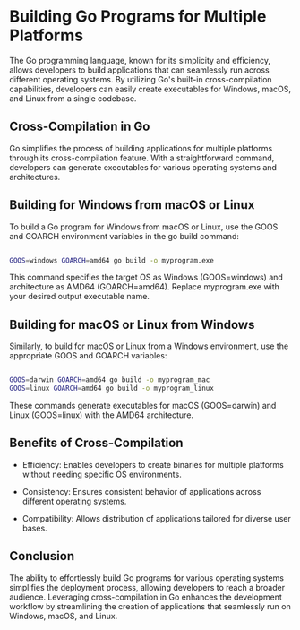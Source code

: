 # Building Go Programs for Multiple Platforms

The Go programming language, known for its simplicity and efficiency, allows developers to build applications that can seamlessly run across different operating systems. By utilizing Go's built-in cross-compilation capabilities, developers can easily create executables for Windows, macOS, and Linux from a single codebase.
## Cross-Compilation in Go

Go simplifies the process of building applications for multiple platforms through its cross-compilation feature. With a straightforward command, developers can generate executables for various operating systems and architectures.
## Building for Windows from macOS or Linux

To build a Go program for Windows from macOS or Linux, use the GOOS and GOARCH environment variables in the go build command:

```bash

GOOS=windows GOARCH=amd64 go build -o myprogram.exe
```
This command specifies the target OS as Windows (GOOS=windows) and architecture as AMD64 (GOARCH=amd64). Replace myprogram.exe with your desired output executable name.
## Building for macOS or Linux from Windows

Similarly, to build for macOS or Linux from a Windows environment, use the appropriate GOOS and GOARCH variables:

```bash

GOOS=darwin GOARCH=amd64 go build -o myprogram_mac
GOOS=linux GOARCH=amd64 go build -o myprogram_linux
```
These commands generate executables for macOS (GOOS=darwin) and Linux (GOOS=linux) with the AMD64 architecture.
## Benefits of Cross-Compilation


 

* Efficiency: Enables developers to create binaries for multiple platforms without needing specific OS environments.

* Consistency: Ensures consistent behavior of applications across different operating systems.

* Compatibility: Allows distribution of applications tailored for diverse user bases.

    
    

## Conclusion

The ability to effortlessly build Go programs for various operating systems simplifies the deployment process, allowing developers to reach a broader audience. Leveraging cross-compilation in Go enhances the development workflow by streamlining the creation of applications that seamlessly run on Windows, macOS, and Linux.

